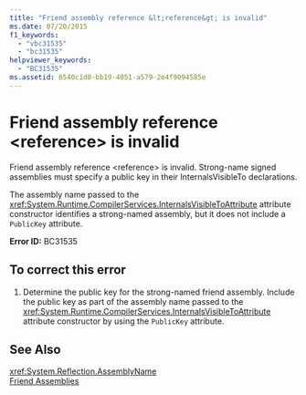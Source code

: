 ```yaml
---
title: "Friend assembly reference &lt;reference&gt; is invalid"
ms.date: 07/20/2015
f1_keywords: 
  - "vbc31535"
  - "bc31535"
helpviewer_keywords: 
  - "BC31535"
ms.assetid: 6540c1d0-bb19-4051-a579-2e4f9094585e
---
```

# Friend assembly reference &lt;reference&gt; is invalid
Friend assembly reference \<reference> is invalid. Strong-name signed assemblies must specify a public key in their InternalsVisibleTo declarations.  
  
 The assembly name passed to the <xref:System.Runtime.CompilerServices.InternalsVisibleToAttribute> attribute constructor identifies a strong-named assembly, but it does not include a `PublicKey` attribute.  
  
 **Error ID:** BC31535  
  
## To correct this error  
  
1. Determine the public key for the strong-named friend assembly. Include the public key as part of the assembly name passed to the <xref:System.Runtime.CompilerServices.InternalsVisibleToAttribute> attribute constructor by using the `PublicKey` attribute.  
  
## See Also  
 <xref:System.Reflection.AssemblyName>  
 [Friend Assemblies](../../programming-guide/concepts/assemblies-gac/friend-assemblies.md)  
 

